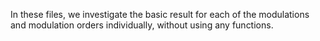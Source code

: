 In these files, we investigate the basic result for each of the modulations and modulation orders individually, without using any functions.
